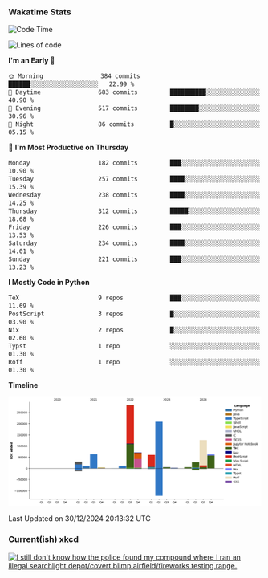 ### Wakatime Stats
<!--START_SECTION:waka-->
![Code Time](http://img.shields.io/badge/Code%20Time-2%2C976%20hrs%2032%20mins-blue)

![Lines of code](https://img.shields.io/badge/From%20Hello%20World%20I%27ve%20Written-968.5%20thousand%20lines%20of%20code-blue)

**I'm an Early 🐤** 

```text
🌞 Morning                384 commits         ██████░░░░░░░░░░░░░░░░░░░   22.99 % 
🌆 Daytime                683 commits         ██████████░░░░░░░░░░░░░░░   40.90 % 
🌃 Evening                517 commits         ████████░░░░░░░░░░░░░░░░░   30.96 % 
🌙 Night                  86 commits          █░░░░░░░░░░░░░░░░░░░░░░░░   05.15 % 
```
📅 **I'm Most Productive on Thursday** 

```text
Monday                   182 commits         ███░░░░░░░░░░░░░░░░░░░░░░   10.90 % 
Tuesday                  257 commits         ████░░░░░░░░░░░░░░░░░░░░░   15.39 % 
Wednesday                238 commits         ████░░░░░░░░░░░░░░░░░░░░░   14.25 % 
Thursday                 312 commits         █████░░░░░░░░░░░░░░░░░░░░   18.68 % 
Friday                   226 commits         ███░░░░░░░░░░░░░░░░░░░░░░   13.53 % 
Saturday                 234 commits         ████░░░░░░░░░░░░░░░░░░░░░   14.01 % 
Sunday                   221 commits         ███░░░░░░░░░░░░░░░░░░░░░░   13.23 % 
```


**I Mostly Code in Python** 

```text
TeX                      9 repos             ███░░░░░░░░░░░░░░░░░░░░░░   11.69 % 
PostScript               3 repos             █░░░░░░░░░░░░░░░░░░░░░░░░   03.90 % 
Nix                      2 repos             █░░░░░░░░░░░░░░░░░░░░░░░░   02.60 % 
Typst                    1 repo              ░░░░░░░░░░░░░░░░░░░░░░░░░   01.30 % 
Roff                     1 repo              ░░░░░░░░░░░░░░░░░░░░░░░░░   01.30 % 
```



**Timeline**

![Lines of Code chart](https://raw.githubusercontent.com/joshuajeschek/joshuajeschek/main/assets/bar_graph.png)


 Last Updated on 30/12/2024 20:13:32 UTC
<!--END_SECTION:waka-->

### Current(ish) xkcd
<a id="xkcd-a" title="I still don't know how the police found my compound where I ran an illegal searchlight depot/covert blimp airfield/fireworks testing range." href="https://www.xkcd.com" target="_blank">
        <img align="center" id="xkcd-img" src="https://imgs.xkcd.com/comics/lasering_incidents.png" alt="I still don't know how the police found my compound where I ran an illegal searchlight depot/covert blimp airfield/fireworks testing range." height=300 />
</a>
